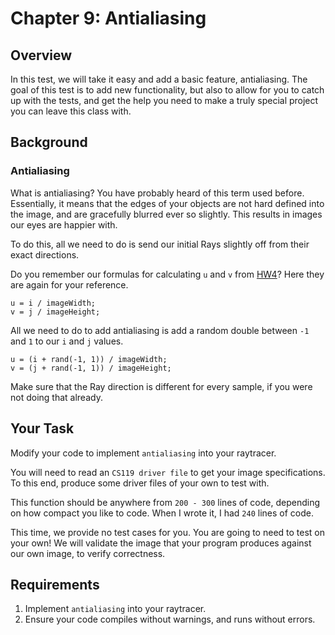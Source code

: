 # Chapter 9: Antialiasing

## Overview

In this test, we will take it easy and add a basic feature, antialiasing. The goal of this test is to add new functionality, but also to allow for you to catch up with the tests, and get the help you need to make a truly special project you can leave this class with.

## Background

### Antialiasing

What is antialiasing? You have probably heard of this term used before. Essentially, it means that the edges of your objects are not hard defined into the image, and are gracefully blurred ever so slightly. This results in images our eyes are happier with.

To do this, all we need to do is send our initial Rays slightly off from their exact directions.

Do you remember our formulas for calculating `u` and `v` from [HW4](../HW4/README.md)? Here they are again for your reference.

```
u = i / imageWidth;
v = j / imageHeight;
```

All we need to do to add antialiasing is add a random double between `-1` and `1` to our `i` and `j` values.

```
u = (i + rand(-1, 1)) / imageWidth;
v = (j + rand(-1, 1)) / imageHeight;
```

Make sure that the Ray direction is different for every sample, if you were not doing that already.

## Your Task

Modify your code to implement `antialiasing` into your raytracer.

You will need to read an `CS119 driver file` to get your image specifications. To this end, produce some driver files of your own to test with.

This function should be anywhere from `200 - 300` lines of code, depending on how compact you like to code. When I wrote it, I had `240` lines of code.

This time, we provide no test cases for you. You are going to need to test on your own! We will validate the image that your program produces against our own image, to verify correctness.

## Requirements

1. Implement `antialiasing` into your raytracer.
2. Ensure your code compiles without warnings, and runs without errors.
